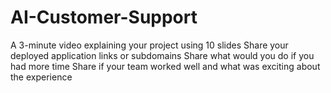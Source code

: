 # AI-Customer-Support
A 3-minute video explaining your project using 10 slides
Share your deployed application links or subdomains
Share what would you do if you had more time
Share if your team worked well and what was exciting about the experience
